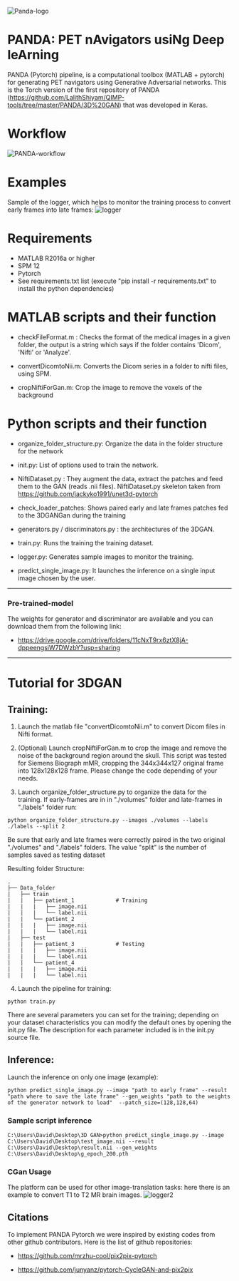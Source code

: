 ![Panda-logo](Images/Panda-logo.JPG)

# PANDA: PET nAvigators usiNg Deep leArning

PANDA (Pytorch) pipeline, is a computational toolbox (MATLAB + pytorch) for generating PET navigators using Generative Adversarial networks. 
This is the Torch version of the first repository of PANDA (https://github.com/LalithShiyam/QIMP-tools/tree/master/PANDA/3D%20GAN) that was developed in Keras.

# Workflow

![PANDA-workflow](Images/PANDA-workflow.png)

# Examples
Sample of the logger, which helps to monitor the training process to convert early frames into late frames:
![logger](Images/epoch_162.png)

# Requirements

- MATLAB R2016a or higher
- SPM 12
- Pytorch
- See requirements.txt list (execute "pip install -r requirements.txt" to install the python dependencies)

# MATLAB scripts and their function 

- checkFileFormat.m : Checks the format of the medical images in a given folder, the output is a string which says if the folder contains 'Dicom', 'Nifti' or 'Analyze'.

- convertDicomtoNii.m: Converts the Dicom series in a folder to nifti files, using SPM.

- cropNiftiForGan.m: Crop the image to remove the voxels of the background

# Python scripts and their function

- organize_folder_structure.py: Organize the data in the folder structure for the network

- init.py: List of options used to train the network. 

- NiftiDataset.py : They augment the data, extract the patches and feed them to the GAN (reads .nii files). NiftiDataset.py
  skeleton taken from https://github.com/jackyko1991/unet3d-pytorch

- check_loader_patches: Shows paired early and late frames patches fed to the 3DGANGan during the training  

- generators.py / discriminators.py : the architectures of the 3DGAN.

- train.py: Runs the training the training dataset.

- logger.py: Generates sample images to monitor the training.

- predict_single_image.py: It launches the inference on a single input image chosen by the user.

*******************************************************************************
### Pre-trained-model
The weights for generator and discriminator are available and you can download them from the following link:
- https://drive.google.com/drive/folders/11cNxT9rx6ztX8jA-dppeengsiW7DWzbY?usp=sharing
*******************************************************************************

# Tutorial for 3DGAN

## Training:

1) Launch the matlab file "convertDicomtoNii.m" to convert Dicom files in Nifti format.

2) (Optional) Launch cropNiftiForGan.m to crop the image and remove the noise of the background region around the skull. This script was tested for Siemens Biograph mMR,
cropping the 344x344x127 original frame into 128x128x128 frame. Please change the code depending of your needs.  

3) Launch organize_folder_structure.py to organize the data for the training. If early-frames  are in in "./volumes" folder and late-frames in "./labels" folder run: 

```console
python organize_folder_structure.py --images ./volumes --labels ./labels --split 2
```

Be sure that early and late frames were correctly paired in the two original "./volumes" and "./labels" folders. The value "split" is the number of samples saved as testing dataset

Resulting folder Structure:

	.
	├── Data_folder                   
	|   ├── train              
	|   |   ├── patient_1             # Training
	|   |   |   ├── image.nii              
	|   |   |   └── label.nii                     
	|   |   └── patient_2             
	|   |   |   ├── image.nii              
	|   |   |   └── label.nii              
	|   ├── test               
	|   |   ├── patient_3             # Testing
	|   |   |   ├── image.nii              
	|   |   |   └── label.nii              
	|   |   └── patient_4             
	|   |   |   ├── image.nii              
	|   |   |   └── label.nii            


4) Launch the pipeline for training: 
```console
python train.py 
```
There are several parameters you can set for the training; depending on your dataset characteristics you can modify the default ones by opening the init.py file. 
The description for each parameter included is in the init.py source file.

## Inference:

Launch the inference on only one image (example):

```console
python predict_single_image.py --image "path to early frame" --result "path where to save the late frame" --gen_weights "path to the weights of the generator network to load"  --patch_size=(128,128,64)
```
### Sample script inference
```console
C:\Users\David\Desktop\3D GAN>python predict_single_image.py --image C:\Users\David\Desktop\test_image.nii --result C:\Users\David\Desktop\result.nii --gen_weights C:\Users\David\Desktop\g_epoch_200.pth
```

### CGan Usage

The platform can be used for other image-translation tasks: here there is an example to convert T1 to T2 MR brain images.
![logger2](Images/epoch_126.png)

## Citations

To implement PANDA Pytorch we were inspired by existing codes from other github contributors. Here is the list of github repositories:

- https://github.com/mrzhu-cool/pix2pix-pytorch

- https://github.com/junyanz/pytorch-CycleGAN-and-pix2pix



